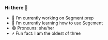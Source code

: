 <script>
  !function(){var analytics=window.analytics=window.analytics||[];if(!analytics.initialize)if(analytics.invoked)window.console&&console.error&&console.error("Segment snippet included twice.");else{analytics.invoked=!0;analytics.methods=["trackSubmit","trackClick","trackLink","trackForm","pageview","identify","reset","group","track","ready","alias","debug","page","once","off","on","addSourceMiddleware","addIntegrationMiddleware","setAnonymousId","addDestinationMiddleware"];analytics.factory=function(e){return function(){var t=Array.prototype.slice.call(arguments);t.unshift(e);analytics.push(t);return analytics}};for(var e=0;e<analytics.methods.length;e++){var key=analytics.methods[e];analytics[key]=analytics.factory(key)}analytics.load=function(key,e){var t=document.createElement("script");t.type="text/javascript";t.async=!0;t.src="https://cdn.segment.com/analytics.js/v1/" + key + "/analytics.min.js";var n=document.getElementsByTagName("script")[0];n.parentNode.insertBefore(t,n);analytics._loadOptions=e};analytics._writeKey="oadKR1q7BHRQNU8NnaabRgko86VGgrW3";;analytics.SNIPPET_VERSION="4.15.3";
  analytics.load("oadKR1q7BHRQNU8NnaabRgko86VGgrW3");
  analytics.page();
  }}();
</script>

### Hi there 👋

- 🔭 I’m currently working on Segment prep
- 🌱 I’m currently learning how to use Segement
- 😄 Pronouns: she/her
- ⚡ Fun fact: I am the oldest of three

